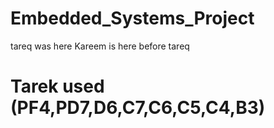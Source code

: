 # Embedded_Systems_Project
tareq was here
Kareem is here before tareq

# Tarek used (PF4,PD7,D6,C7,C6,C5,C4,B3)
